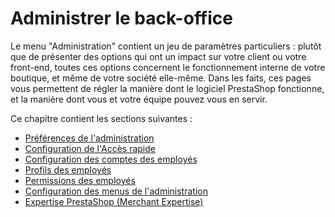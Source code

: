 # Administrer le back-office

Le menu "Administration" contient un jeu de paramètres particuliers : plutôt que de présenter des options qui ont un impact sur votre client ou votre front-end, toutes ces options concernent le fonctionnement interne de votre boutique, et même de votre société elle-même. Dans les faits, ces pages vous permettent de régler la manière dont le logiciel PrestaShop fonctionne, et la manière dont vous et votre équipe pouvez vous en servir.

Ce chapitre contient les sections suivantes :

* [Préférences de l'administration](preferences-de-ladministration.md)
* [Configuration de l'Accès rapide](configuration-de-lacces-rapide.md)
* [Configuration des comptes des employés](configuration-des-comptes-des-employes.md)
* [Profils des employés](profils-des-employes.md)
* [Permissions des employés](permissions-des-employes.md)
* [Configuration des menus de l'administration](configuration-des-menus-de-ladministration.md)
* [Expertise PrestaShop (Merchant Expertise)](expertise-prestashop-merchant-expertise.md)
